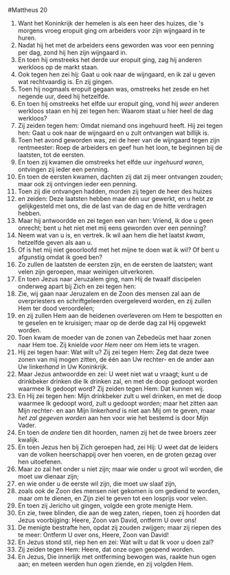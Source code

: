 #Mattheus 20
1. Want het Koninkrijk der hemelen is als een heer des huizes, die 's morgens vroeg eropuit ging om arbeiders voor zijn wijngaard in te huren.
2. Nadat hij het met de arbeiders eens geworden was voor een penning per dag, zond hij hen zijn wijngaard in.
3. En toen hij omstreeks het derde uur eropuit ging, zag hij anderen werkloos op de markt staan.
4. Ook tegen hen zei hij: Gaat u ook naar de wijngaard, en ik zal u geven wat rechtvaardig is. En zij gingen.
5. Toen hij nogmaals eropuit gegaan was, omstreeks het zesde en het negende uur, deed hij hetzelfde.
6. En toen hij omstreeks het elfde uur eropuit ging, vond hij *weer* anderen werkloos staan en hij zei tegen hen: Waarom staat u hier heel de dag werkloos?
7. Zij zeiden tegen hem: Omdat niemand ons ingehuurd heeft. Hij zei tegen hen: Gaat u ook naar de wijngaard en u zult ontvangen wat billijk is.
8. Toen het avond geworden was, zei de heer van de wijngaard tegen zijn rentmeester: Roep de arbeiders en geef hun het loon, te beginnen bij de laatsten, tot de eersten.
9. En toen zij kwamen die omstreeks het elfde uur *ingehuurd waren*, ontvingen zij ieder een penning.
10. En toen de eersten kwamen, dachten zij dat zij meer ontvangen zouden; maar ook zij ontvingen ieder een penning.
11. Toen zij die ontvangen hadden, morden zij tegen de heer des huizes
12. en zeiden: Deze laatsten hebben maar één uur gewerkt, en u hebt ze gelijkgesteld met ons, die de last van de dag en de hitte verdragen hebben.
13. Maar hij antwoordde en zei tegen een van hen: Vriend, ik doe u geen onrecht; bent u het niet met mij eens geworden over een penning?
14. Neem wat van u is, en vertrek. Ik wil aan hem die het laatst *kwam*, hetzelfde geven als aan u.
15. Of is het mij niet geoorloofd met het mijne te doen wat ik wil? Of bent u afgunstig omdat ik goed ben?
16. Zo zullen de laatsten de eersten zijn, en de eersten de laatsten; want velen zijn geroepen, maar weinigen uitverkoren.
17. En toen Jezus naar Jeruzalem ging, nam Hij de twaalf discipelen onderweg apart bij Zich en zei tegen hen:
18. Zie, wij gaan naar Jeruzalem en de Zoon des mensen zal aan de overpriesters en schriftgeleerden overgeleverd worden, en zij zullen Hem ter dood veroordelen;
19. en zij zullen Hem aan de heidenen overleveren om Hem te bespotten en te geselen en te kruisigen; maar op de derde dag zal Hij opgewekt worden.
20. Toen kwam de moeder van de zonen van Zebedeüs met haar zonen naar Hem toe. Zij knielde *voor Hem* neer om Hem iets te vragen.
21. Hij zei tegen haar: Wat wilt u? Zij zei tegen Hem: Zeg dat deze twee zonen van mij mogen zitten, de één aan Uw rechter- en de ander aan Uw linker*hand* in Uw Koninkrijk.
22. Maar Jezus antwoordde en zei: U weet niet wat u vraagt; kunt u de drinkbeker drinken die Ik drinken zal, en met de doop gedoopt worden waarmee Ik gedoopt word? Zij zeiden tegen Hem: Dat kunnen wij.
23. En Hij zei tegen hen: Mijn drinkbeker zult u wel drinken, en met de doop waarmee Ik gedoopt word, zult u gedoopt worden; maar het zitten aan Mijn rechter- en aan Mijn linker*hand* is niet aan Mij om te geven, maar *het zal gegeven worden* aan hen voor wie het bestemd is door Mijn Vader.
24. En toen de *andere* tien dit hoorden, namen zij het de twee broers zeer kwalijk.
25. En toen Jezus hen bij Zich geroepen had, zei Hij: U weet dat de leiders van de volken heerschappij over hen voeren, en de groten gezag over hen uitoefenen.
26. Maar zo zal het onder u niet zijn; maar wie onder u groot wil worden, die moet uw dienaar zijn;
27. en wie onder u de eerste wil zijn, die moet uw slaaf zijn,
28. zoals *ook* de Zoon des mensen niet gekomen is om gediend te worden, maar om te dienen, en Zijn ziel te geven tot een losprijs voor velen.
29. En toen zij Jericho uit gingen, volgde een grote menigte Hem.
30. En zie, twee blinden, die aan de weg zaten, riepen, toen zij hoorden dat Jezus voorbijging: Heere, Zoon van David, ontferm U over ons!
31. De menigte bestrafte hen, opdat zij zouden zwijgen; maar zij riepen des te meer: Ontferm U over ons, Heere, Zoon van David!
32. En Jezus stond stil, riep hen en zei: Wat wilt u dat Ik voor u doen zal?
33. Zij zeiden tegen Hem: Heere, dat onze ogen geopend worden.
34. En Jezus, Die innerlijk met ontferming bewogen was, raakte hun ogen aan; en meteen werden hun ogen ziende, en zij volgden Hem.
